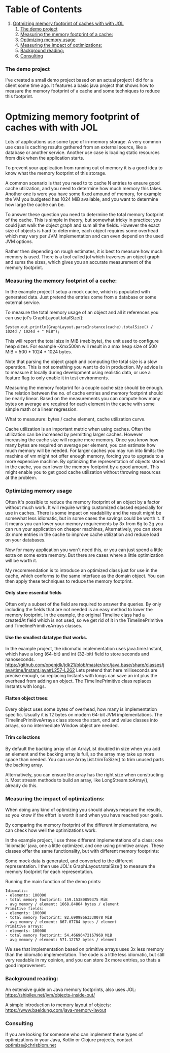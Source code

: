 # Table of Contents

1. [Optmizing memory footprint of caches with with JOL](#orgd70b69d)
    1. [The demo project](#orgb95b1d8)
    2. [Measuring the memory footprint of a cache:](#orga87c31d)
    3. [Optimizing memory usage](#org1a1e770)
    4. [Measuring the impact of optimizations:](#orge54cdc5)
    5. [Background reading:](#org5a887f9)
    6. [Consulting](#org187eaaa)

<a id="orgd70b69d"></a>

### The demo project

I've created a small demo project based on an actual project I did for a client some time ago.
It features a basic java project that shows how to measure the memory footprint of a cache and some techniques to reduce
this footprint.

# Optmizing memory footprint of caches with with JOL

Lots of applications use some type of in-memory storage.
A very common use case is caching results gathered from an external source, like a database or another service.
Another use case is loading static resources from disk when the application starts.

To prevent your application from running out of memory it is a good idea to know what the memory footprint of this
storage.

A common scenario is that you need to to cache N entries to ensure good cache utilization, and you need to determine how
much memory this takes.
Another one is were you have some fixed amound of memory, for example the VM you budgeted has 1024 MiB available, and
you want to
determine how large the cache can be.

To answer these question you need to determine the total memory footprint of the cache.
This is simple in theory, but somewhat tricky in practice: you could just walk the object graph and sum all the fields.
However the exact size of objects is hard to determine, each object requires some overhead which may vary per JVM
implementation and can even depend on the used JVM options.

Rather then depending on rough estimates, it is best to measure how much memory is used.
There is a tool called jol which traverses an object graph and sums the sizes, which gives
you an accurate measurement of the memory footprint.

<a id="orgb95b1d8"></a>

### Measuring the memory footprint of a cache:

In the example project I setup a mock cache, which is populated with generated data.
Just pretend the entries come from a database or some external service.

To measure the total memory usage of an object and all it references you can use jol's GraphLayout.totalSize():

    System.out.println(GraphLayout.parseInstance(cache).totalSize() / 1024d / 1024d + " MiB");

This will report the total size in MiB (mebibyte), the unit used to configure heap sizes.
For example -Xmx500m will result in a max heap size of 500 MiB = 500 \* 1024 \* 1024 bytes.

Note that parsing the object graph and computing the total size is a slow operation. This is not something you want to
do in production.
My advice is to measure it locally during development using realistic data, or use a feature flag to only enable it
in test environments.

Measuring the memory footprint for a couple cache size should be enough.
The relation between the no. of cache entries and memory footprint should be nearly linear.
Based on the measurements you can compute how many bytes on average are required for each element in the cache with some
simple math or a linear regression.

What to measurure: bytes / cache element, cache utilization curve.

Cache utilization is an important metric when using caches. Often the utilization can be increased by permitting larger
caches.
However increasing the cache size will require more memory.
Once you know how many bytes are required on average per element, you can estimate how much memory will be needed.
For larger caches you may run into limits: the machine of vm might not offer enough memory, forcing you to upgrade to a
more expensive machine.
By optimizing the representation of objects stored in the cache, you can lower the memory footprint by a good amount.
This might enable you to get good cache utilization without throwing resources at the problem.

<a id="org1a1e770"></a>

### Optimizing memory usage

Often it's possible to reduce the memory footprint of an object by a factor without much work.
It will require writing customized classed especially for use in caches.
There is some impact on readability and the result might be somewhat less idiomatic, but in some cases the savings could
be worth it.
If it means you can lower your memory requirements by 3x from 6g to 2g you can run your application on cheaper machines,
Alternatively, you can store 3x more entries in the cache to improve cache utilization and reduce load on your
databases.

Now for many application you won't need this, or you can just spend a little extra on some extra memory.
But there are cases where a little optimization will be worth it.

My recommendation is to introduce an optimized class just for use in the cache, which conforms to the same interface as
the domain object.
You can then apply these techniques to reduce the memory footprint.

#### Only store essential fields

Often only a subset of the field are required to answer the queries.
By only including the fields that are not needed is an easy method to lower the memory footprint.
In the example, the original Timeline class had a createdAt field which is not used, so we get rid of it in the
TimelinePrimitive and TimelinePrimitiveArrays classes.

#### Use the smallest datatype that works.

In the example project, the idiomatic implementation uses java.time.Instant, which have a long (64-bit) and int (32-bit)
field
to store seconds and nanoseconds.
<https://github.com/openjdk/jdk21/blob/master/src/java.base/share/classes/java/time/Instant.java#L257-L262>
Lets pretend that here milliseconds are precise enough, so replacing Instants with longs can save an int plus the
overhead
from adding an object. The TimelinePrimitive class replaces Instants with longs.

#### Flatten object trees:

Every object uses some bytes of overhead, how many is implementation specific.
Usually it is 12 bytes on modern 64-bit JVM implementations.
The TimelinePrimitiveArrays class stores the start, end and value classes into arrays, so no intermediate Window object
are needed.

#### Trim collections

By default the backing array of an ArrayList doubled in size when you add an element and the backing array is full,
so the array may take up more space than needed.
You can use ArrayList.trimToSize() to trim unused parts the backing array.

Alternatively, you can ensure the array has the right size when constructing it.
Most stream methods to build an array, like LongStream.toArray(), already do this.

<a id="orge54cdc5"></a>

### Measuring the impact of optimizations:

When doing any kind of optimizing you should always measure the results,
so you know if the effort is worth it and when you have reached your goals.

By comparing the memory footprint of the different implementations, we can check how well the optimizations work.

In the example project, I use three different implementations of a class:
one 'idiomatic' java, one a little optimized, and one using primitive arrays.
These classes offer the same functionality, but with different memory footprints:

Some mock data is generated, and converted to the different representation.
I then use JOL's GraphLayout.totalSize() to measure the memory footprint for each representation.

Running the main function of the demo prints:

    Idiomatic:
    - elements: 100000
    - total memory footprint: 159.15380859375 MiB
    - avg memory / element: 1668.84864 bytes / element
    Primitive fields:
    - elements: 100000
    - total memory footprint: 82.69098663330078 MiB
    - avg memory / element: 867.07784 bytes / element
    Primitive arrays:
    - elements: 100000
    - total memory footprint: 54.46696472167969 MiB
    - avg memory / element: 571.12752 bytes / element

We see that implementation based on primitive arrays uses 3x less memory than the idiomatic implementation.
The code is a little less idiomatic, but still very readable in my opinion, and you can store 3x more entries, so thats
a good improvement.

<a id="org5a887f9"></a>

### Background reading:

An extensive guide on Java memory footprints, also uses JOL:
<https://shipilev.net/jvm/objects-inside-out/>

A simple introduction to memory layout of objects:
<https://www.baeldung.com/java-memory-layout>

<a id="org187eaaa"></a>

### Consulting

If you are looking for someone who can implement these types of optimizations in your Java, Kotlin or Clojure projects,
contact optimize@chrisblom.net

